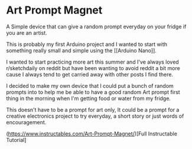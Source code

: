 # Art Prompt Magnet
A Simple device that can give a random prompt everyday on your fridge if you are an artist.

This is probably my first Arduino project and I wanted to start with something really small and simple using the [[Arduino Nano]].

I wanted to start practicing more art this summer and I've always loved r/sketchdaily on reddit but have been wanting to avoid reddit a bit more cause I always tend to get carried away with other posts I find there.

I decided to make my own device that I could put a bunch of random prompts into to help me be able to have a good random Art prompt first thing in the morning when I'm getting food or water from my fridge.

This doesn't have to be a prompt for art only, It could be a prompt for a creative electronics project to try everyday, a short story or just words of encouragement.

(https://www.instructables.com/Art-Prompt-Magnet/)[Full Instructable Tutorial]
